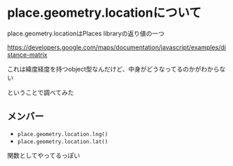 # place.geometry.locationについて



place.geometry.locationはPlaces libraryの返り値の一つ

https://developers.google.com/maps/documentation/javascript/examples/distance-matrix



これは緯度経度を持つobject型なんだけど、中身がどうなってるのかがわからない

ということで調べてみた

## メンバー

- `place.geometry.location.lng()`
- `place.geometry.location.lat()`



関数としてやってるっぽい

